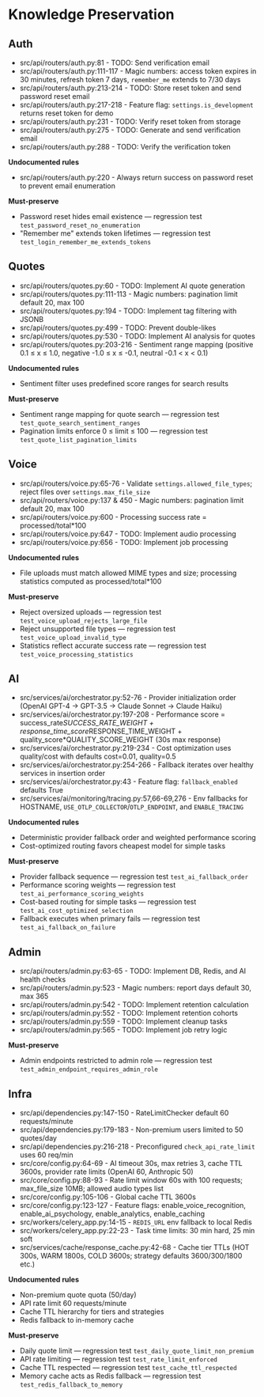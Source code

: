 # Knowledge Preservation

## Auth
- src/api/routers/auth.py:81 - TODO: Send verification email
- src/api/routers/auth.py:111-117 - Magic numbers: access token expires in 30 minutes, refresh token 7 days, `remember_me` extends to 7/30 days
- src/api/routers/auth.py:213-214 - TODO: Store reset token and send password reset email
- src/api/routers/auth.py:217-218 - Feature flag: `settings.is_development` returns reset token for demo
- src/api/routers/auth.py:231 - TODO: Verify reset token from storage
- src/api/routers/auth.py:275 - TODO: Generate and send verification email
- src/api/routers/auth.py:288 - TODO: Verify the verification token

**Undocumented rules**
- src/api/routers/auth.py:220 - Always return success on password reset to prevent email enumeration

**Must-preserve**
- Password reset hides email existence — regression test `test_password_reset_no_enumeration`
- "Remember me" extends token lifetimes — regression test `test_login_remember_me_extends_tokens`

## Quotes
- src/api/routers/quotes.py:60 - TODO: Implement AI quote generation
- src/api/routers/quotes.py:111-113 - Magic numbers: pagination limit default 20, max 100
- src/api/routers/quotes.py:194 - TODO: Implement tag filtering with JSONB
- src/api/routers/quotes.py:499 - TODO: Prevent double-likes
- src/api/routers/quotes.py:530 - TODO: Implement AI analysis for quotes
- src/api/routers/quotes.py:203-216 - Sentiment range mapping (positive 0.1 ≤ x ≤ 1.0, negative -1.0 ≤ x ≤ -0.1, neutral -0.1 < x < 0.1)

**Undocumented rules**
- Sentiment filter uses predefined score ranges for search results

**Must-preserve**
- Sentiment range mapping for quote search — regression test `test_quote_search_sentiment_ranges`
- Pagination limits enforce 0 ≤ limit ≤ 100 — regression test `test_quote_list_pagination_limits`

## Voice
- src/api/routers/voice.py:65-76 - Validate `settings.allowed_file_types`; reject files over `settings.max_file_size`
- src/api/routers/voice.py:137 & 450 - Magic numbers: pagination limit default 20, max 100
- src/api/routers/voice.py:600 - Processing success rate = processed/total*100
- src/api/routers/voice.py:647 - TODO: Implement audio processing
- src/api/routers/voice.py:656 - TODO: Implement job processing

**Undocumented rules**
- File uploads must match allowed MIME types and size; processing statistics computed as processed/total*100

**Must-preserve**
- Reject oversized uploads — regression test `test_voice_upload_rejects_large_file`
- Reject unsupported file types — regression test `test_voice_upload_invalid_type`
- Statistics reflect accurate success rate — regression test `test_voice_processing_statistics`

## AI
- src/services/ai/orchestrator.py:52-76 - Provider initialization order (OpenAI GPT-4 → GPT-3.5 → Claude Sonnet → Claude Haiku)
- src/services/ai/orchestrator.py:197-208 - Performance score = success_rate*SUCCESS_RATE_WEIGHT + response_time_score*RESPONSE_TIME_WEIGHT + quality_score*QUALITY_SCORE_WEIGHT (30s max response)
- src/services/ai/orchestrator.py:219-234 - Cost optimization uses quality/cost with defaults cost=0.01, quality=0.5
- src/services/ai/orchestrator.py:254-266 - Fallback iterates over healthy services in insertion order
- src/services/ai/orchestrator.py:43 - Feature flag: `fallback_enabled` defaults True
- src/services/ai/monitoring/tracing.py:57,66-69,276 - Env fallbacks for HOSTNAME, `USE_OTLP_COLLECTOR`/`OTLP_ENDPOINT`, and `ENABLE_TRACING`

**Undocumented rules**
- Deterministic provider fallback order and weighted performance scoring
- Cost-optimized routing favors cheapest model for simple tasks

**Must-preserve**
- Provider fallback sequence — regression test `test_ai_fallback_order`
- Performance scoring weights — regression test `test_ai_performance_scoring_weights`
- Cost-based routing for simple tasks — regression test `test_ai_cost_optimized_selection`
- Fallback executes when primary fails — regression test `test_ai_fallback_on_failure`

## Admin
- src/api/routers/admin.py:63-65 - TODO: Implement DB, Redis, and AI health checks
- src/api/routers/admin.py:523 - Magic numbers: report days default 30, max 365
- src/api/routers/admin.py:542 - TODO: Implement retention calculation
- src/api/routers/admin.py:552 - TODO: Implement retention cohorts
- src/api/routers/admin.py:559 - TODO: Implement cleanup tasks
- src/api/routers/admin.py:565 - TODO: Implement job retry logic

**Must-preserve**
- Admin endpoints restricted to admin role — regression test `test_admin_endpoint_requires_admin_role`

## Infra
- src/api/dependencies.py:147-150 - RateLimitChecker default 60 requests/minute
- src/api/dependencies.py:179-183 - Non-premium users limited to 50 quotes/day
- src/api/dependencies.py:216-218 - Preconfigured `check_api_rate_limit` uses 60 req/min
- src/core/config.py:64-69 - AI timeout 30s, max retries 3, cache TTL 3600s, provider rate limits (OpenAI 60, Anthropic 50)
- src/core/config.py:88-93 - Rate limit window 60s with 100 requests; max_file_size 10MB; allowed audio types list
- src/core/config.py:105-106 - Global cache TTL 3600s
- src/core/config.py:123-127 - Feature flags: enable_voice_recognition, enable_ai_psychology, enable_analytics, enable_caching
- src/workers/celery_app.py:14-15 - `REDIS_URL` env fallback to local Redis
- src/workers/celery_app.py:22-23 - Task time limits: 30 min hard, 25 min soft
- src/services/cache/response_cache.py:42-68 - Cache tier TTLs (HOT 300s, WARM 1800s, COLD 3600s; strategy defaults 3600/300/1800 etc.)

**Undocumented rules**
- Non-premium quote quota (50/day)
- API rate limit 60 requests/minute
- Cache TTL hierarchy for tiers and strategies
- Redis fallback to in-memory cache

**Must-preserve**
- Daily quote limit — regression test `test_daily_quote_limit_non_premium`
- API rate limiting — regression test `test_rate_limit_enforced`
- Cache TTL respected — regression test `test_cache_ttl_respected`
- Memory cache acts as Redis fallback — regression test `test_redis_fallback_to_memory`
